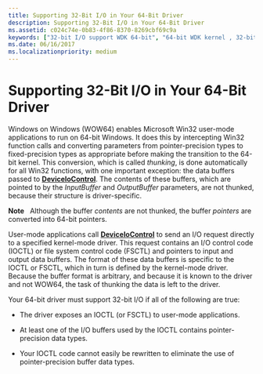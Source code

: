 ```yaml
---
title: Supporting 32-Bit I/O in Your 64-Bit Driver
description: Supporting 32-Bit I/O in Your 64-Bit Driver
ms.assetid: c024c74e-0b83-4f86-8370-8269cbf69c9a
keywords: ["32-bit I/O support WDK 64-bit", "64-bit WDK kernel , 32-bit I/O support", "thunking WDK", "WOW64 thunking layer WDK", "converting parameters to fixed-precision types", "32-bit I/O support WDK 64-bit , about 32-bit I/O support in 64-bit", "control codes WDK 64-bit", "I/O control codes WDK kernel , 32-bit I/O in 64-bit drivers", "IOCTLs WDK kernel , 32-bit I/O in 64-bit drivers", "file system control codes WDK 64-bit", "FSCTL WDK 64-bit", "buffer pointers WDK 64-bit"]
ms.date: 06/16/2017
ms.localizationpriority: medium
---
```


# Supporting 32-Bit I/O in Your 64-Bit Driver





Windows on Windows (WOW64) enables Microsoft Win32 user-mode applications to run on 64-bit Windows. It does this by intercepting Win32 function calls and converting parameters from pointer-precision types to fixed-precision types as appropriate before making the transition to the 64-bit kernel. This conversion, which is called *thunking*, is done automatically for all Win32 functions, with one important exception: the data buffers passed to [**DeviceIoControl**](https://docs.microsoft.com/windows/desktop/api/ioapiset/nf-ioapiset-deviceiocontrol). The contents of these buffers, which are pointed to by the *InputBuffer* and *OutputBuffer* parameters, are not thunked, because their structure is driver-specific.

**Note**   Although the buffer *contents* are not thunked, the buffer *pointers* are converted into 64-bit pointers.

 

User-mode applications call [**DeviceIoControl**](https://docs.microsoft.com/windows/desktop/api/ioapiset/nf-ioapiset-deviceiocontrol) to send an I/O request directly to a specified kernel-mode driver. This request contains an I/O control code (IOCTL) or file system control code (FSCTL) and pointers to input and output data buffers. The format of these data buffers is specific to the IOCTL or FSCTL, which in turn is defined by the kernel-mode driver. Because the buffer format is arbitrary, and because it is known to the driver and not WOW64, the task of thunking the data is left to the driver.

Your 64-bit driver must support 32-bit I/O if all of the following are true:

-   The driver exposes an IOCTL (or FSCTL) to user-mode applications.

-   At least one of the I/O buffers used by the IOCTL contains pointer-precision data types.

-   Your IOCTL code cannot easily be rewritten to eliminate the use of pointer-precision buffer data types.

 

 




